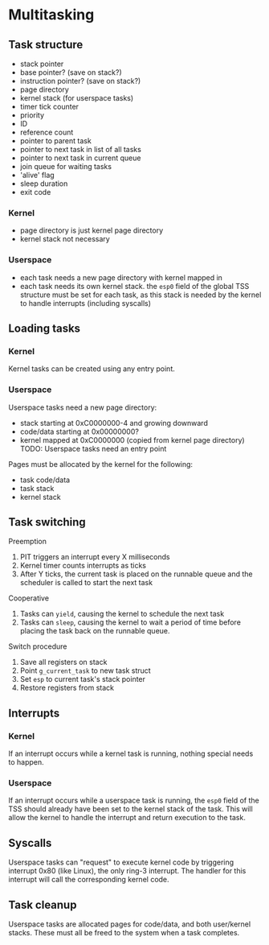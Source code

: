 # Multitasking

## Task structure

- stack pointer
- base pointer?         (save on stack?)
- instruction pointer?  (save on stack?)
- page directory
- kernel stack (for userspace tasks)
- timer tick counter
- priority
- ID
- reference count
- pointer to parent task
- pointer to next task in list of all tasks
- pointer to next task in current queue
- join queue for waiting tasks
- 'alive' flag
- sleep duration
- exit code

### Kernel

- page directory is just kernel page directory
- kernel stack not necessary

### Userspace

- each task needs a new page directory with kernel mapped in
- each task needs its own kernel stack. the `esp0` field of the
  global TSS structure must be set for each task, as this stack
  is needed by the kernel to handle interrupts (including syscalls)

## Loading tasks

### Kernel
Kernel tasks can be created using any entry point.

### Userspace
Userspace tasks need a new page directory:
- stack starting at 0xC0000000-4 and growing downward
- code/data starting at 0x00000000?
- kernel mapped at 0xC0000000 (copied from kernel page directory)
TODO: Userspace tasks need an entry point

Pages must be allocated by the kernel for the following:
- task code/data
- task stack
- kernel stack

## Task switching

Preemption

1. PIT triggers an interrupt every X milliseconds
1. Kernel timer counts interrupts as ticks
1. After Y ticks, the current task is placed on the runnable queue
   and the scheduler is called to start the next task

Cooperative

1. Tasks can `yield`, causing the kernel to schedule the next task
1. Tasks can `sleep`, causing the kernel to wait a period of time
   before placing the task back on the runnable queue.

Switch procedure

1. Save all registers on stack
1. Point `g_current_task` to new task struct
1. Set `esp` to current task's stack pointer
1. Restore registers from stack

## Interrupts

### Kernel

If an interrupt occurs while a kernel task is running, nothing
special needs to happen.

### Userspace

If an interrupt occurs while a userspace task is running, the
`esp0` field of the TSS should already have been set to the kernel
stack of the task. This will allow the kernel to handle the interrupt
and return execution to the task.

## Syscalls

Userspace tasks can "request" to execute kernel code by triggering
interrupt 0x80 (like Linux), the only ring-3 interrupt. The handler
for this interrupt will call the corresponding kernel code.

## Task cleanup

Userspace tasks are allocated pages for code/data, and both user/kernel
stacks. These must all be freed to the system when a task completes.
